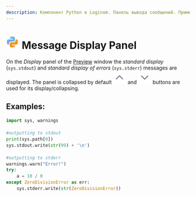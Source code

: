 ```yaml
---
description: Компонент Python в Loginom. Панель вывода сообщений. Примеры.
---
```

# ![](./../../../images/icons/components/python_default.svg) Message Display Panel

On the *Display* panel of the [Preview](./../../../visualization/preview/preview.md) window the *standard display* (`sys.stdout`) and *standard display of errors* (`sys.stderr`) messages are displayed.
The panel is collapsed by default ![ ](./../../../images/icons/common/toolbar-controls/up_default.svg) and ![ ](./../../../images/icons/common/toolbar-controls/down_default.svg) buttons are used for its display/collapsing.

## Examples:

```python
import sys, warnings

#outputting to stdout
print(sys.path[0])
sys.stdout.write(str(99) + '\n')

#outputting to stderr
warnings.warn("Error!")
try:
    а = 10 / 0
except ZeroDivisionError as err:
    sys.stderr.write(str(ZeroDivisionError))

```
